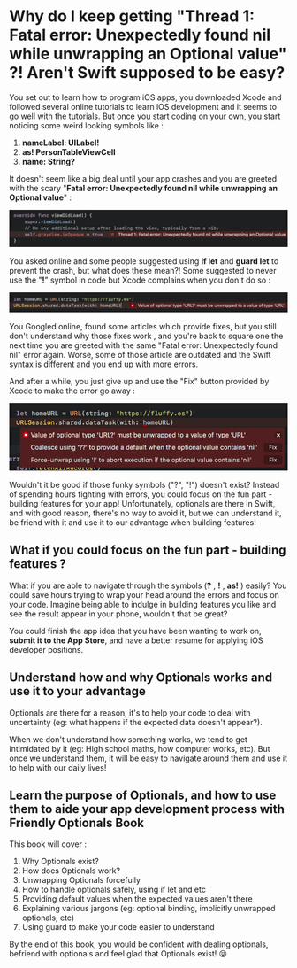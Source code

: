 # Why do I keep getting "Thread 1: Fatal error: Unexpectedly found nil while unwrapping an Optional value" ?! Aren't Swift supposed to be easy?



You set out to learn how to program iOS apps, you downloaded Xcode and followed several online tutorials to learn iOS development and it seems to go well with the tutorials. But once you start coding on your own, you start noticing some weird looking symbols like :

1. **nameLabel: UILabel!**
2. **as! PersonTableViewCell** 
3. **name: String?**



It doesn't seem like a big deal until your app crashes and you are greeted with the scary "**Fatal error: Unexpectedly found nil while unwrapping an Optional value**" : 

![classicError](pitch_img/classicError.png)



You asked online and some people suggested using **if let** and **guard let** to prevent the crash, but what does these mean?! Some suggested to never use the "**!**" symbol in code but Xcode complains when you don't do so : 

![mustBeUnwrapped](pitch_img/mustBeUnwrapped.png)



You Googled online, found some articles which provide fixes, but you still don't understand why those fixes work , and you're back to square one the next time you are greeted with the same "Fatal error: Unexpectedly found nil" error again. Worse, some of those article are outdated and the Swift syntax is different and you end up with more errors.



And after a while, you just give up and use the "Fix" button provided by Xcode to make the error go away : 

![autoFix](pitch_img/autoFix.png)



Wouldn't it be good if those funky symbols ("?", "!") doesn't exist? Instead of spending hours fighting with errors, you could focus on the fun part - building features for your app! Unfortunately, optionals are there in Swift, and with good reason, there's no way to avoid it, but we can understand it, be friend with it and use it to our advantage when building features!



## What if you could focus on the fun part - building features ?

What if you are able to navigate through the symbols (**?** , **!** , **as!** ) easily? You could save hours trying to wrap your head around the errors and focus on your code. Imagine being able to indulge in building features you like and see the result appear in your phone, wouldn't that be great? 



You could finish the app idea that you have been wanting to work on, **submit it to the App Store**, and have a better resume for applying iOS developer positions.



## Understand how and why Optionals works and use it to your advantage

Optionals are there for a reason, it's to help your code to deal with uncertainty (eg: what happens if the expected data doesn't appear?).



When we don't understand how something works, we tend to get intimidated by it (eg: High school maths, how computer works, etc). But once we understand them, it will be easy to navigate around them and use it to help with our daily lives!



## Learn the purpose of Optionals, and how to use them to aide your app development process with Friendly Optionals Book

This book will cover :

1. Why Optionals exist?
2. How does Optionals work?
3. Unwrapping Optionals forcefully
4. How to handle optionals safely, using if let and etc
5. Providing default values when the expected values aren't there
6. Explaining various jargons (eg: optional binding, implicitly unwrapped optionals, etc)
7. Using guard to make your code easier to understand



By the end of this book, you would be confident with dealing optionals, befriend with optionals and feel glad that Optionals exist! 😝







